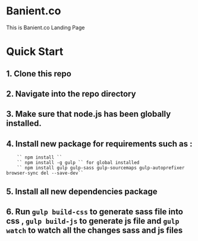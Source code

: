 # Banient.co
This is Banient.co Landing Page

# Quick Start
## 1. Clone this repo
## 2. Navigate into the repo directory
## 3. Make sure that node.js has been globally installed.
## 4. Install new package for requirements such as :
        `` npm install ``
        `` npm install -g gulp `` for global installed
        `` npm install gulp gulp-sass gulp-sourcemaps gulp-autoprefixer browser-sync del --save-dev``
## 5. Install all new dependencies package
## 6. Run ``gulp build-css`` to generate sass file into css , ``gulp build-js`` to generate js file and ``gulp watch`` to watch all the changes sass and js files
